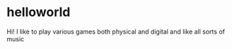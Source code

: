 # helloworld

Hi! I like to play various games both physical and digital and like all sorts of music
